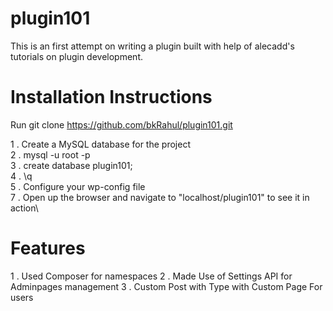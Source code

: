 # plugin101
 This is an first attempt on writing a plugin built with help of alecadd's tutorials on plugin development.

# Installation Instructions

Run git clone https://github.com/bkRahul/plugin101.git

1 . Create a MySQL database for the project\
2 . mysql -u root -p\
3 . create database plugin101;\
4 . \q\
5 . Configure your wp-config file\
7 . Open up the browser and navigate to "localhost/plugin101" to see it in action\

# Features
1 . Used Composer for namespaces
2 . Made Use of Settings API for Adminpages management
3 . Custom Post with Type with Custom Page For users
